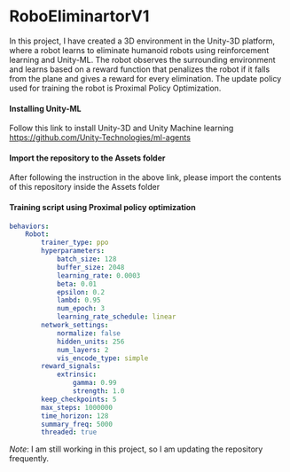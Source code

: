# RoboEliminartorV1
In this project, I have created a 3D environment in the Unity-3D platform, where a robot learns to eliminate humanoid robots using reinforcement learning and Unity-ML. The robot observes the surrounding environment and learns based on a reward function that penalizes the robot if it falls from the plane and gives a reward for every elimination. The update policy used for training the robot is Proximal Policy Optimization. 

#### Installing Unity-ML 
Follow this link to install Unity-3D and Unity Machine learning 
https://github.com/Unity-Technologies/ml-agents

#### Import the repository to the Assets folder
After following the instruction in the above link, please import the contents of this repository inside the Assets folder

#### Training script using Proximal policy optimization

```yaml
behaviors:
    Robot:
        trainer_type: ppo
        hyperparameters:
            batch_size: 128
            buffer_size: 2048
            learning_rate: 0.0003
            beta: 0.01
            epsilon: 0.2
            lambd: 0.95
            num_epoch: 3
            learning_rate_schedule: linear
        network_settings:
            normalize: false
            hidden_units: 256
            num_layers: 2
            vis_encode_type: simple
        reward_signals:
            extrinsic:
                gamma: 0.99
                strength: 1.0
        keep_checkpoints: 5
        max_steps: 1000000
        time_horizon: 128
        summary_freq: 5000
        threaded: true

```

*Note*: I am still working in this project, so I am updating the repository frequently.
